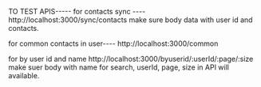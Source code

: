 TO TEST APIS-----
for contacts sync ---- 
http://localhost:3000/sync/contacts
make sure body data with user id and contacts.

for common contacts in user----
http://localhost:3000/common

for by user id and name 
http://localhost:3000/byuserid/:userId/:page/:size
make suer body with name for search,
userId, page, size in API will available.
